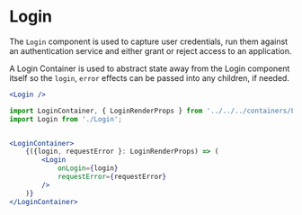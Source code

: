 # Login

The `Login` component is used to capture user credentials, run them against an authentication service and either grant or reject access to an application.

A Login Container is used to abstract state away from the Login component itself so the `login`, `error` effects can be passed into any children, if needed.

```jsx
<Login />
```

```jsx
import LoginContainer, { LoginRenderProps } from '../../../containers/LoginContainer';
import Login from './Login';


<LoginContainer>
    {({login, requestError }: LoginRenderProps) => (
        <Login
            onLogin={login}
            requestError={requestError}
        />
    )}
</LoginContainer>
```
